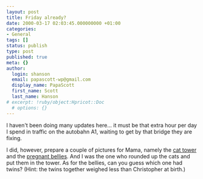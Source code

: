 ```yaml
---
layout: post
title: Friday already?
date: 2000-03-17 02:03:45.000000000 +01:00
categories:
- General
tags: []
status: publish
type: post
published: true
meta: {}
author:
  login: shanson
  email: papascott-wp@gmail.com
  display_name: PapaScott
  first_name: Scott
  last_name: Hanson
# excerpt: !ruby/object:Hpricot::Doc
  # options: {}
---
```

<p>I haven't been doing many updates here... it must be that extra hour per day I spend in traffic on the autobahn A1, waiting to get by that bridge they are fixing.</p>
<p>I did, however, prepare a couple of pictures for Mama, namely the <a href="http://Mama.editthispage.com/pictures/viewer$64">cat tower</a> and the <a href="http://Mama.editthispage.com/pictures/viewer$68">pregnant bellies</a>. And I was the one who rounded up the cats and put them in the tower. As for the bellies, can you guess which one had twins? (Hint: the twins together weighed less than Christopher at birth.)</p>
